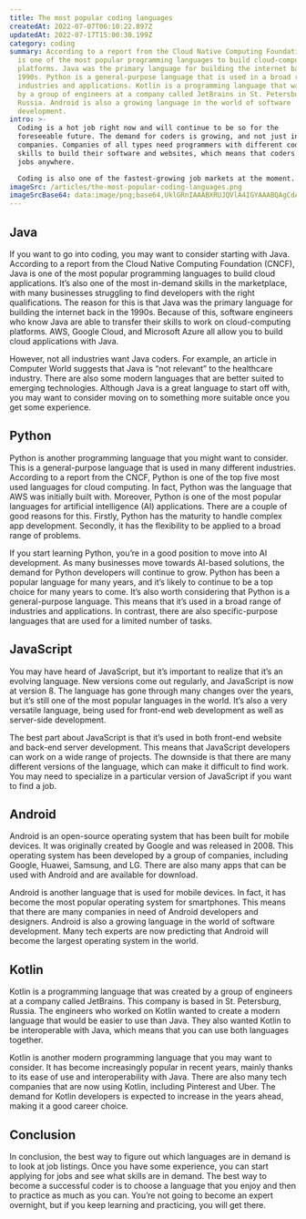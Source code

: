 ```yaml
---
title: The most popular coding languages
createdAt: 2022-07-07T06:10:22.897Z
updatedAt: 2022-07-17T15:00:30.199Z
category: coding
summary: According to a report from the Cloud Native Computing Foundation, Java
  is one of the most popular programming languages to build cloud-computing
  platforms. Java was the primary language for building the internet back in the
  1990s. Python is a general-purpose language that is used in a broad range of
  industries and applications. Kotlin is a programming language that was created
  by a group of engineers at a company called JetBrains in St. Petersburg,
  Russia. Android is also a growing language in the world of software
  development.
intro: >-
  Coding is a hot job right now and will continue to be so for the
  foreseeable future. The demand for coders is growing, and not just in tech
  companies. Companies of all types need programmers with different coding
  skills to build their software and websites, which means that coders can find
  jobs anywhere. 

  Coding is also one of the fastest-growing job markets at the moment. As businesses continue to digitize and automate processes, the need for developers who can create programs increases as well. The explosion of new programming languages has made this an exciting time to be a coder. There are so many options out there – from traditional ones like Java and Python to newer players like Go and Kotlin. Which do you think makes for a more promising career as a coder? Keep reading to find out which coding languages are most in demand right now...
imageSrc: /articles/the-most-popular-coding-languages.png
imageSrcBase64: data:image/png;base64,UklGRnIAAABXRUJQVlA4IGYAAABQAgCdASoKAAoAAUAmJZgCdDIAPgaByfn40AAA/v3Dx/hEAga36VT4bXvzAyF8wQNkK1Y64DfX/ctZW7tChUoo5n4/O7fg/fXoaDR9//78IkPEH0sefRwLqH7ZGzlfpvuAGqYsgAA=
---
```


## Java

If you want to go into coding, you may want to consider starting with Java. According to a report from the Cloud Native Computing Foundation (CNCF), Java is one of the most popular programming languages to build cloud applications. It’s also one of the most in-demand skills in the marketplace, with many businesses struggling to find developers with the right qualifications. The reason for this is that Java was the primary language for building the internet back in the 1990s. Because of this, software engineers who know Java are able to transfer their skills to work on cloud-computing platforms. AWS, Google Cloud, and Microsoft Azure all allow you to build cloud applications with Java.

However, not all industries want Java coders. For example, an article in Computer World suggests that Java is “not relevant” to the healthcare industry. There are also some modern languages that are better suited to emerging technologies. Although Java is a great language to start off with, you may want to consider moving on to something more suitable once you get some experience.

## Python

Python is another programming language that you might want to consider. This is a general-purpose language that is used in many different industries. According to a report from the CNCF, Python is one of the top five most used languages for cloud computing. In fact, Python was the language that AWS was initially built with. Moreover, Python is one of the most popular languages for artificial intelligence (AI) applications. There are a couple of good reasons for this. Firstly, Python has the maturity to handle complex app development. Secondly, it has the flexibility to be applied to a broad range of problems.

If you start learning Python, you’re in a good position to move into AI development. As many businesses move towards AI-based solutions, the demand for Python developers will continue to grow. Python has been a popular language for many years, and it’s likely to continue to be a top choice for many years to come. It’s also worth considering that Python is a general-purpose language. This means that it’s used in a broad range of industries and applications. In contrast, there are also specific-purpose languages that are used for a limited number of tasks.

## JavaScript

You may have heard of JavaScript, but it’s important to realize that it’s an evolving language. New versions come out regularly, and JavaScript is now at version 8. The language has gone through many changes over the years, but it’s still one of the most popular languages in the world. It’s also a very versatile language, being used for front-end web development as well as server-side development.

The best part about JavaScript is that it’s used in both front-end website and back-end server development. This means that JavaScript developers can work on a wide range of projects. The downside is that there are many different versions of the language, which can make it difficult to find work. You may need to specialize in a particular version of JavaScript if you want to find a job.

## Android

Android is an open-source operating system that has been built for mobile devices. It was originally created by Google and was released in 2008. This operating system has been developed by a group of companies, including Google, Huawei, Samsung, and LG. There are also many apps that can be used with Android and are available for download.

Android is another language that is used for mobile devices. In fact, it has become the most popular operating system for smartphones. This means that there are many companies in need of Android developers and designers. Android is also a growing language in the world of software development. Many tech experts are now predicting that Android will become the largest operating system in the world.

## Kotlin

Kotlin is a programming language that was created by a group of engineers at a company called JetBrains. This company is based in St. Petersburg, Russia. The engineers who worked on Kotlin wanted to create a modern language that would be easier to use than Java. They also wanted Kotlin to be interoperable with Java, which means that you can use both languages together.

Kotlin is another modern programming language that you may want to consider. It has become increasingly popular in recent years, mainly thanks to its ease of use and interoperability with Java. There are also many tech companies that are now using Kotlin, including Pinterest and Uber. The demand for Kotlin developers is expected to increase in the years ahead, making it a good career choice.

## Conclusion

In conclusion, the best way to figure out which languages are in demand is to look at job listings. Once you have some experience, you can start applying for jobs and see what skills are in demand. The best way to become a successful coder is to choose a language that you enjoy and then to practice as much as you can. You’re not going to become an expert overnight, but if you keep learning and practicing, you will get there.

